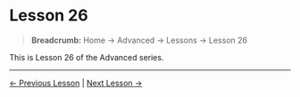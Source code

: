 # Lesson 26

> **Breadcrumb:** Home → Advanced → Lessons → Lesson 26

This is Lesson 26 of the Advanced series.

---

[← Previous Lesson](lesson_25.md) | [Next Lesson →](lesson_27.md)
